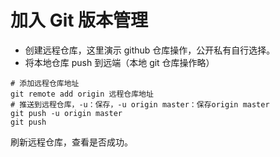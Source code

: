 # 加⼊ Git 版本管理

- 创建远程仓库，这⾥演示 github 仓库操作，公开私有⾃⾏选择。
- 将本地仓库 push 到远端（本地 git 仓库操作略）

```
# 添加远程仓库地址
git remote add origin 远程仓库地址
# 推送到远程仓库，-u：保存，-u origin master：保存origin master
git push -u origin master
git push
```

刷新远程仓库，查看是否成功。
